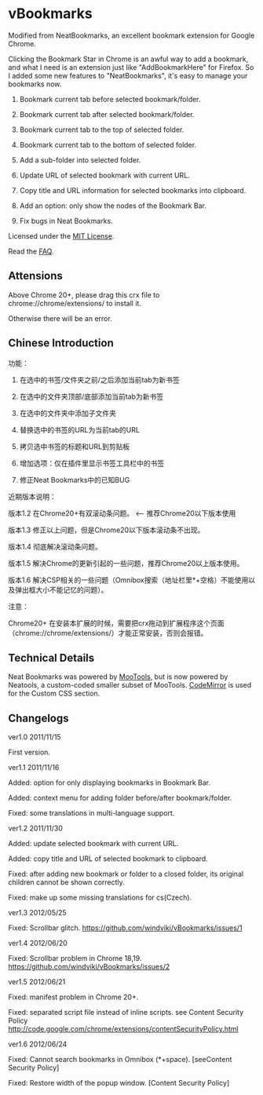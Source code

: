 ﻿vBookmarks
==============

Modified from NeatBookmarks, an excellent bookmark extension for Google Chrome. 

Clicking the Bookmark Star in Chrome is an awful way to add a bookmark, and what I need is an extension just like "AddBookmarkHere" for Firefox.
So I added some new features to "NeatBookmarks", it's easy to manage your bookmarks now.

1) Bookmark current tab before selected bookmark/folder.

2) Bookmark current tab after selected bookmark/folder.

3) Bookmark current tab to the top of selected folder.

4) Bookmark current tab to the bottom of selected folder.

5) Add a sub-folder into selected folder.

6) Update URL of selected bookmark with current URL.

7) Copy title and URL information for selected bookmarks into clipboard.

8) Add an option: only show the nodes of the Bookmark Bar.

9) Fix bugs in Neat Bookmarks.

Licensed under the [MIT License](http://www.opensource.org/licenses/mit-license.php).

Read the [FAQ](https://github.com/windviki/vBookmarks/wiki/FAQ).


Attensions
-----------------

Above Chrome 20+, please drag this crx file to chrome://chrome/extensions/ to install it.

Otherwise there will be an error.


Chinese Introduction
-----------------

功能：

1) 在选中的书签/文件夹之前/之后添加当前tab为新书签

2) 在选中的文件夹顶部/底部添加当前tab为新书签

3) 在选中的文件夹中添加子文件夹

4) 替换选中的书签的URL为当前tab的URL

5) 拷贝选中书签的标题和URL到剪贴板

6) 增加选项：仅在插件里显示书签工具栏中的书签

7) 修正Neat Bookmarks中的已知BUG

近期版本说明：

版本1.2 在Chrome20+有双滚动条问题。 <-- 推荐Chrome20以下版本使用

版本1.3 修正以上问题，但是Chrome20以下版本滚动条不出现。

版本1.4 彻底解决滚动条问题。

版本1.5 解决Chrome的更新引起的一些问题，推荐Chrome20以上版本使用。

版本1.6 解决CSP相关的一些问题（Omnibox搜索（地址栏里*+空格）不能使用以及弹出框大小不能记忆的问题）。

注意：

Chrome20+ 在安装本扩展的时候，需要把crx拖动到扩展程序这个页面（chrome://chrome/extensions/）才能正常安装，否则会报错。


Technical Details
-----------------

Neat Bookmarks was powered by [MooTools](http://mootools.net/), but is now powered by Neatools, a custom-coded smaller subset of MooTools. 
[CodeMirror](http://codemirror.net/) is used for the Custom CSS section.


Changelogs
-----------------

ver1.0 2011/11/15

First version.


ver1.1 2011/11/16

Added: option for only displaying bookmarks in Bookmark Bar.

Added: context menu for adding folder before/after bookmark/folder.

Fixed: some translations in multi-language support.


ver1.2 2011/11/30

Added: update selected bookmark with current URL.

Added: copy title and URL of selected bookmark to clipboard.

Fixed: after adding new bookmark or folder to a closed folder, its original children cannot be shown correctly. 

Fixed: make up some missing translations for cs(Czech).


ver1.3 2012/05/25

Fixed: Scrollbar glitch. https://github.com/windviki/vBookmarks/issues/1


ver1.4 2012/06/20

Fixed: Scrollbar problem in Chrome 18,19. https://github.com/windviki/vBookmarks/issues/2


ver1.5 2012/06/21

Fixed: manifest problem in Chrome 20+.

Fixed: separated script file instead of inline scripts. see Content Security Policy http://code.google.com/chrome/extensions/contentSecurityPolicy.html


ver1.6 2012/06/24

Fixed: Cannot search bookmarks in Omnibox (*+space). [seeContent Security Policy]

Fixed: Restore width of the popup window. [Content Security Policy]

